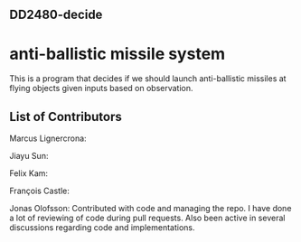 ## DD2480-decide

# anti-ballistic missile system
This is a program that decides if we should launch anti-ballistic missiles at flying objects given inputs based on observation.

## List of Contributors

Marcus Lignercrona:

Jiayu Sun:

Felix Kam:

François Castle:

Jonas Olofsson: Contributed with code and managing the repo. I have done a lot of reviewing of code during pull requests. Also been active in several discussions regarding code and implementations.

